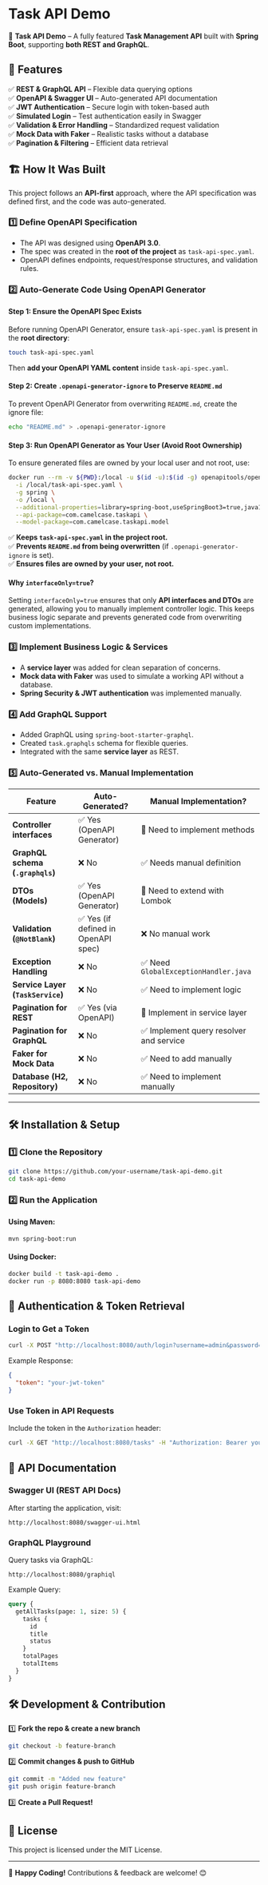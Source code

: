 # Task API Demo

🚀 **Task API Demo** – A fully featured **Task Management API** built with **Spring Boot**, supporting **both REST and GraphQL**.

## 🔹 Features
✅ **REST & GraphQL API** – Flexible data querying options  
✅ **OpenAPI & Swagger UI** – Auto-generated API documentation  
✅ **JWT Authentication** – Secure login with token-based auth  
✅ **Simulated Login** – Test authentication easily in Swagger  
✅ **Validation & Error Handling** – Standardized request validation  
✅ **Mock Data with Faker** – Realistic tasks without a database  
✅ **Pagination & Filtering** – Efficient data retrieval  

## 🏗️ How It Was Built
This project follows an **API-first** approach, where the API specification was defined first, and the code was auto-generated.

### **1️⃣ Define OpenAPI Specification**
- The API was designed using **OpenAPI 3.0**.
- The spec was created in the **root of the project** as `task-api-spec.yaml`.
- OpenAPI defines endpoints, request/response structures, and validation rules.

### **2️⃣ Auto-Generate Code Using OpenAPI Generator**

#### **Step 1: Ensure the OpenAPI Spec Exists**
Before running OpenAPI Generator, ensure `task-api-spec.yaml` is present in the **root directory**:
```sh
touch task-api-spec.yaml
```
Then **add your OpenAPI YAML content** inside `task-api-spec.yaml`.

#### **Step 2: Create `.openapi-generator-ignore` to Preserve `README.md`**
To prevent OpenAPI Generator from overwriting `README.md`, create the ignore file:
```sh
echo "README.md" > .openapi-generator-ignore
```

#### **Step 3: Run OpenAPI Generator as Your User (Avoid Root Ownership)**
To ensure generated files are owned by your local user and not root, use:
```sh
docker run --rm -v ${PWD}:/local -u $(id -u):$(id -g) openapitools/openapi-generator-cli generate \
  -i /local/task-api-spec.yaml \
  -g spring \
  -o /local \
  --additional-properties=library=spring-boot,useSpringBoot3=true,java17=true,dateLibrary=java8,interfaceOnly=true \
  --api-package=com.camelcase.taskapi \
  --model-package=com.camelcase.taskapi.model
```
✅ **Keeps `task-api-spec.yaml` in the project root.**  
✅ **Prevents `README.md` from being overwritten** (if `.openapi-generator-ignore` is set).  
✅ **Ensures files are owned by your user, not root.**  

#### **Why `interfaceOnly=true`?**
Setting `interfaceOnly=true` ensures that only **API interfaces and DTOs** are generated, allowing you to manually implement controller logic. This keeps business logic separate and prevents generated code from overwriting custom implementations.

### **3️⃣ Implement Business Logic & Services**
- A **service layer** was added for clean separation of concerns.
- **Mock data with Faker** was used to simulate a working API without a database.
- **Spring Security & JWT authentication** was implemented manually.

### **4️⃣ Add GraphQL Support**
- Added GraphQL using `spring-boot-starter-graphql`.
- Created `task.graphqls` schema for flexible queries.
- Integrated with the same **service layer** as REST.

### **5️⃣ Auto-Generated vs. Manual Implementation**
| **Feature**                  | **Auto-Generated?** | **Manual Implementation?** |
|------------------------------|---------------------|----------------------------|
| **Controller interfaces**    | ✅ Yes (OpenAPI Generator) | 🔴 Need to implement methods |
| **GraphQL schema (`.graphqls`)** | ❌ No | ✅ Needs manual definition |
| **DTOs (Models)**            | ✅ Yes (OpenAPI Generator) | 🔴 Need to extend with Lombok |
| **Validation (`@NotBlank`)**  | ✅ Yes (if defined in OpenAPI spec) | ❌ No manual work |
| **Exception Handling**       | ❌ No | ✅ Need `GlobalExceptionHandler.java` |
| **Service Layer (`TaskService`)** | ❌ No | ✅ Need to implement logic |
| **Pagination for REST**      | ✅ Yes (via OpenAPI) | 🔴 Implement in service layer |
| **Pagination for GraphQL**   | ❌ No | ✅ Implement query resolver and service |
| **Faker for Mock Data**      | ❌ No | ✅ Need to add manually |
| **Database (H2, Repository)** | ❌ No | ✅ Need to implement manually |

---

## 🛠️ Installation & Setup

### **1️⃣ Clone the Repository**
```sh
git clone https://github.com/your-username/task-api-demo.git
cd task-api-demo
```

### **2️⃣ Run the Application**
#### **Using Maven:**
```sh
mvn spring-boot:run
```
#### **Using Docker:**
```sh
docker build -t task-api-demo .
docker run -p 8080:8080 task-api-demo
```

## 🔑 Authentication & Token Retrieval
### **Login to Get a Token**
```sh
curl -X POST "http://localhost:8080/auth/login?username=admin&password=password"
```
Example Response:
```json
{
  "token": "your-jwt-token"
}
```

### **Use Token in API Requests**
Include the token in the `Authorization` header:
```sh
curl -X GET "http://localhost:8080/tasks" -H "Authorization: Bearer your-jwt-token"
```

## 📘 API Documentation
### **Swagger UI (REST API Docs)**
After starting the application, visit:
```
http://localhost:8080/swagger-ui.html
```

### **GraphQL Playground**
Query tasks via GraphQL:
```
http://localhost:8080/graphiql
```
Example Query:
```graphql
query {
  getAllTasks(page: 1, size: 5) {
    tasks {
      id
      title
      status
    }
    totalPages
    totalItems
  }
}
```

## 🛠️ Development & Contribution
1️⃣ **Fork the repo & create a new branch**
```sh
git checkout -b feature-branch
```
2️⃣ **Commit changes & push to GitHub**
```sh
git commit -m "Added new feature"
git push origin feature-branch
```
3️⃣ **Create a Pull Request!**

## 📜 License
This project is licensed under the MIT License.

---
🚀 **Happy Coding!** Contributions & feedback are welcome! 😊
